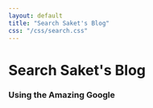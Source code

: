 ```yaml
---
layout: default
title: "Search Saket's Blog"
css: "/css/search.css"
---
```


# Search Saket's Blog

### Using the Amazing Google

<div id="google-custom-search">
<script async src="https://cse.google.com/cse.js?cx=012076928300079384118:jicdnx9bagx"></script>
<div class="gcse-search"></div>
</div>